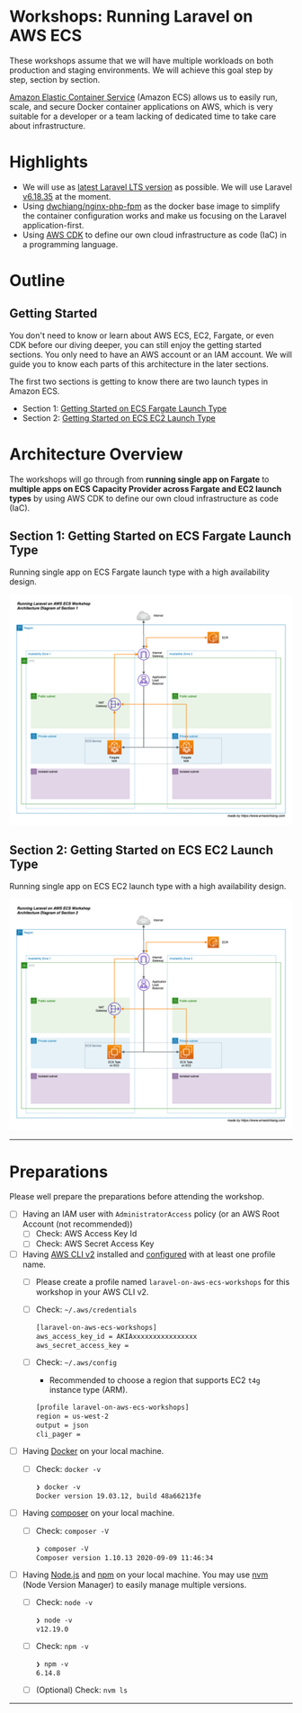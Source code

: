 # Workshops: Running Laravel on AWS ECS

These workshops assume that we will have multiple workloads on both production and staging environments. We will achieve this goal step by step, section by section.

[Amazon Elastic Container Service](https://www.ernestchiang.com/en/notes/aws/ecs/) (Amazon ECS) allows us to easily run, scale, and secure Docker container applications on AWS, which is very suitable for a developer or a team lacking of dedicated time to take care about infrastructure.

# Highlights

- We will use as [latest Laravel LTS version](https://github.com/laravel/laravel/releases) as possible. We will use Laravel [v6.18.35](https://github.com/laravel/laravel/releases/tag/v6.18.35) at the moment.
- Using [dwchiang/nginx-php-fpm](https://hub.docker.com/r/dwchiang/nginx-php-fpm) as the docker base image to simplify the container configuration works and make us focusing on the Laravel application-first.
- Using [AWS CDK](https://www.ernestchiang.com/en/notes/aws/cdk/) to define our own cloud infrastructure as code (IaC) in a programming language.

# Outline

## Getting Started

You don't need to know or learn about AWS ECS, EC2, Fargate, or even CDK before our diving deeper, you can still enjoy the getting started sections. You only need to have an AWS account or an IAM account. We will guide you to know each parts of this architecture in the later sections.

The first two sections is getting to know there are two launch types in Amazon ECS.

- Section 1: [Getting Started on ECS Fargate Launch Type](section-01)
- Section 2: [Getting Started on ECS EC2 Launch Type](section-02)

# Architecture Overview

The workshops will go through from **running single app on Fargate** to **multiple apps on ECS Capacity Provider across Fargate and EC2 launch types** by using AWS CDK to define our own cloud infrastructure as code (IaC).

## Section 1: Getting Started on ECS Fargate Launch Type

Running single app on ECS Fargate launch type with a high availability design.

![](./section-01/images/architecture-diagram-section-1.png)

## Section 2: Getting Started on ECS EC2 Launch Type

Running single app on ECS EC2 launch type with a high availability design.

![](./section-02/images/architecture-diagram-section-2.png)

---

# Preparations

Please well prepare the preparations before attending the workshop.

- [ ] Having an IAM user with `AdministratorAccess` policy (or an AWS Root Account (not recommended))
  - [ ] Check: AWS Access Key Id
  - [ ] Check: AWS Secret Access Key
- [ ] Having [AWS CLI v2](https://docs.aws.amazon.com/cli/latest/userguide/install-cliv2.html) installed and [configured](https://docs.aws.amazon.com/cli/latest/userguide/cli-configure-quickstart.html) with at least one profile name. 
  - [ ] Please create a profile named `laravel-on-aws-ecs-workshops` for this workshop in your AWS CLI v2.
  - [ ] Check: `~/.aws/credentials`

    ```
    [laravel-on-aws-ecs-workshops]
    aws_access_key_id = AKIAxxxxxxxxxxxxxxxx
    aws_secret_access_key =
    ```

  - [ ] Check: `~/.aws/config`
    - Recommended to choose a region that supports EC2 `t4g` instance type (ARM).

    ```
    [profile laravel-on-aws-ecs-workshops]
    region = us-west-2
    output = json
    cli_pager =
    ```

- [ ] Having [Docker](https://docs.docker.com/get-docker/) on your local machine.
  - [ ] Check: `docker -v`

    ```
    ❯ docker -v
    Docker version 19.03.12, build 48a66213fe
    ```

- [ ] Having [composer](https://getcomposer.org/) on your local machine.
  - [ ] Check: `composer -V`

    ```
    ❯ composer -V
    Composer version 1.10.13 2020-09-09 11:46:34
    ```

- [ ] Having [Node.js](https://nodejs.org/en/) and [npm](https://www.npmjs.com/) on your local machine. You may use [nvm](https://github.com/nvm-sh/nvm) (Node Version Manager) to easily manage multiple versions.
  - [ ] Check: `node -v` 

    ```
    ❯ node -v
    v12.19.0
    ```

  - [ ] Check: `npm -v`

    ```
    ❯ npm -v
    6.14.8
    ```

  - [ ] (Optional) Check: `nvm ls`

---


